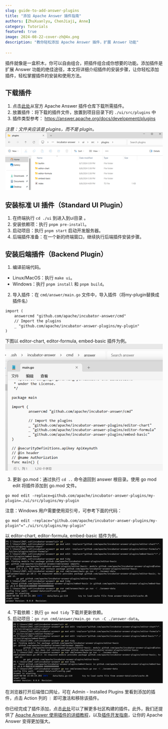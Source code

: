 ```yaml
---
slug: guide-to-add-answer-plugins
title: "添加 Apache Answer 插件指南"
authors: [ZhuXuanlyu, ChenJiaji, Anne]
category: Tutorials
featured: true
image: 2024-08-22-cover-zh@4x.png
description: "教你轻松添加 Apache Answer 插件，扩展 Answer 功能"

---
```


插件就像是一盒积木，你可以自由组合，把插件组合成你想要的功能。添加插件是扩展 Answer 功能的绝佳途径，本文将详细介绍插件的安装步骤，让你轻松添加插件，轻松掌握插件的安装和使用方法。

## 下载插件

1. 点击[此处](https://github.com/apache/incubator-answer-plugins/tree/main)从官方 Apache Answer 插件仓库下载所需插件。
2. 放置插件：将下载的插件文件，放置到项目目录下的 `./ui/src/plugins` 中
3. 插件类型参考： https://answer.apache.org/docs/development/plugins

_注意：文件夹应该是 plugins，而不是 plugin。_
![files](files.png)

## 安装标准 UI 插件（Standard UI Plugin）

1. 在终端执行 `cd ./ui` 到进入到ui目录 。
2. 安装依赖项：执行 `pnpm pre-install`。
3. 启动项目：执行 `pnpm start` 启动开发服务器。
4. 后端插件准备：在一个新的终端窗口，继续执行后端插件安装步骤。

## 安装后端插件（Backend Plugin）

1. 编译前端代码。
  - Linux/MacOS：执行 `make ui`。
  - Windows：执行 `pnpm install` 和 `pnpm build`。

2. 导入插件：在 `cmd/answer/main.go` 文件中，导入插件（将my-plugin替换成插件名）
```
import (
    answercmd "github.com/apache/incubator-answer/cmd"
    // Import the plugins
    _ "github.com/apache/incubator-answer-plugins/my-plugin"
)
```

下图以 editor-chart, editor-formula, embed-basic 插件为例。
![main-go](main-go.png)

3. 更新 go.mod：通过执行 `cd ..` 命令退回到 answer 根目录。使用 go mod edit 将插件添加到 go.mod 文件。
```
go mod edit -replace=github.com/apache/incubator-answer-plugins/my-plugin=./ui/src/plugins/my-plugin
```
注意：Windows 用户需要使用双引号，可参考下面的代码：
```
go mod edit -replace="github.com/apache/incubator-answer-plugins/my-plugin"="./ui/src/plugins/my-plugin"
```

以 editor-chart, editor-formula, embed-basic 插件为例。
![go-edit](go-edit.png)

4. 下载依赖：执行 `go mod tidy` 下载并更新依赖。
5. 启动项目：`go run cmd/answer/main.go run -C ./answer-data`。
![go-tidy](go-tidy.png)

在浏览器打开后端借口网址，可在 Admin - Installed Plugins 里看到添加的插件，点击 Action 列的 `⋮` 即可激活和移除该插件。

你已经完成了插件添加，点击[此处](https://answer.apache.org/plugins/)可以了解更多社区构建的插件。此外，我们还提供了 [Apache Answer 使用插件的详细教程](https://answer.apache.org/zh-CN/blog/how-to-package-and-deploy-answer-plugins/)，以及[插件开发指南](https://answer.apache.org/zh-CN/docs/development/plugins/)，让你的 Apache Answer 变得更加强大。
